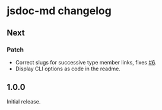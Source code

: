 # jsdoc-md changelog

## Next

### Patch

- Correct slugs for successive type member links, fixes [#6](https://github.com/jaydenseric/jsdoc-md/issues/6).
- Display CLI options as code in the readme.

## 1.0.0

Initial release.
